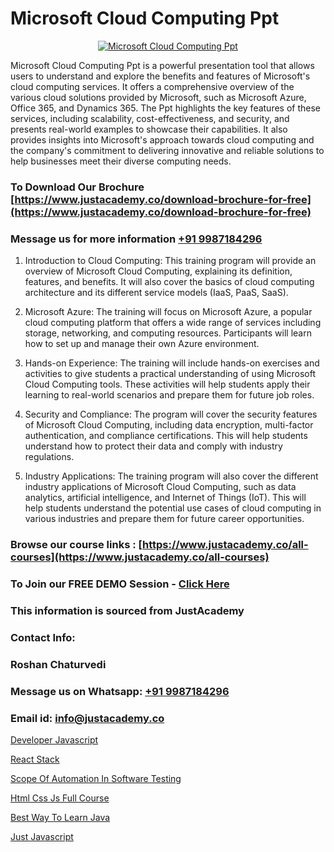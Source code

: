 # Microsoft Cloud Computing Ppt

<p align="center">
  <a href="https://justacademy.co/course-detail/microsoft-azure-training">
    <img src="https://justacademy.co/storage2/course_image/1708336833_course_image.png" alt="Microsoft Cloud Computing Ppt">
  </a>
</p>


Microsoft Cloud Computing Ppt is a powerful presentation tool that allows users to understand and explore the benefits and features of Microsoft's cloud computing services. It offers a comprehensive overview of the various cloud solutions provided by Microsoft, such as Microsoft Azure, Office 365, and Dynamics 365. The Ppt highlights the key features of these services, including scalability, cost-effectiveness, and security, and presents real-world examples to showcase their capabilities. It also provides insights into Microsoft's approach towards cloud computing and the company's commitment to delivering innovative and reliable solutions to help businesses meet their diverse computing needs.
### To Download Our Brochure [https://www.justacademy.co/download-brochure-for-free](https://www.justacademy.co/download-brochure-for-free)
### Message us for more information [+91 9987184296](https://api.whatsapp.com/send?phone=919987184296)
1) Introduction to Cloud Computing: This training program will provide an overview of Microsoft Cloud Computing, explaining its definition, features, and benefits. It will also cover the basics of cloud computing architecture and its different service models (IaaS, PaaS, SaaS).

2) Microsoft Azure: The training will focus on Microsoft Azure, a popular cloud computing platform that offers a wide range of services including storage, networking, and computing resources. Participants will learn how to set up and manage their own Azure environment.

3) Hands-on Experience: The training will include hands-on exercises and activities to give students a practical understanding of using Microsoft Cloud Computing tools. These activities will help students apply their learning to real-world scenarios and prepare them for future job roles.

4) Security and Compliance: The program will cover the security features of Microsoft Cloud Computing, including data encryption, multi-factor authentication, and compliance certifications. This will help students understand how to protect their data and comply with industry regulations.

5) Industry Applications: The training program will also cover the different industry applications of Microsoft Cloud Computing, such as data analytics, artificial intelligence, and Internet of Things (IoT). This will help students understand the potential use cases of cloud computing in various industries and prepare them for future career opportunities.

### Browse our course links : [https://www.justacademy.co/all-courses](https://www.justacademy.co/all-courses) 
### To Join our FREE DEMO Session - [Click Here](https://www.justacademy.co/register-for-course-demo)


### This information is sourced from JustAcademy
### Contact Info:
### Roshan Chaturvedi
### Message us on Whatsapp: [+91 9987184296](https://api.whatsapp.com/send?phone=919987184296)
### Email id: [info@justacademy.co](mailto:info@justacademy.co)
                
[Developer Javascript](https://www.linkedin.com/pulse/developer-javascript-software-training-mountain-view-ghpre?trackingId=iybmdSkxK5SNYhCT4kBGeA%3D%3D&lipi=urn%3Ali%3Apage%3Ad_flagship3_company_admin%3BRmRTtwAISLyMmFqcBdL04g%3D%3D)

[React Stack](https://www.linkedin.com/pulse/react-stack-justacademy-chandigarh-2ngrc?trackingId=r3ubgz8hY0ODmRnVjqsCJA%3D%3D&lipi=urn%3Ali%3Apage%3Ad_flagship3_company_admin%3BGsnT7fdrREqkLqUmImc0GQ%3D%3D)

[Scope Of Automation In Software Testing](https://medium.com/@surajvaishnav5015/scope-of-automation-in-software-testing-29c3703710f2)

[Html Css Js Full Course](https://medium.com/@akanshapatil/html-css-js-full-course-4c8ec83e7afa)

[Best Way To Learn Java](https://justacademyin.github.io/justacademy/best-way-to-learn-java)

[Just Javascript](https://justacademyin.github.io/justacademy/just-javascript)

